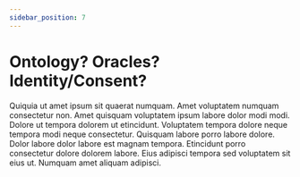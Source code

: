 ```yaml
---
sidebar_position: 7
---
```


# Ontology? Oracles? Identity/Consent?

Quiquia ut amet ipsum sit quaerat numquam. Amet voluptatem numquam consectetur non. Amet quisquam voluptatem ipsum labore dolor modi modi. Dolore ut tempora dolorem ut etincidunt. Voluptatem tempora dolore neque tempora modi neque consectetur. Quisquam labore porro labore dolore. Dolor labore dolor labore est magnam tempora. Etincidunt porro consectetur dolore dolorem labore. Eius adipisci tempora sed voluptatem sit eius ut. Numquam amet aliquam adipisci.
